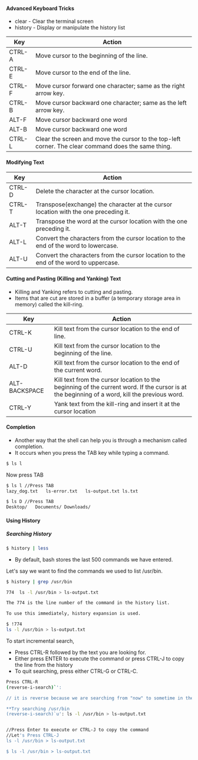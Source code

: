 #### Advanced Keyboard Tricks

- clear - Clear the terminal screen
- history - Display or manipulate the history list



| Key    | Action                                                       |
| ------ | ------------------------------------------------------------ |
| CTRL-A | Move cursor to the beginning of the line.                    |
| CTRL-E | Move cursor to the end of the line.                          |
| CTRL-F | Move cursor forward one character; same as the right arrow key. |
| CTRL-B | Move cursor backward one character; same as the left arrow key. |
| ALT-F  | Move cursor backward one word                                |
| ALT-B  | Move cursor backward one word                                |
| CTRL-L | Clear the screen and move the cursor to the top-left corner. The clear command does the same thing. |



#### Modifying Text

| Key    | Action                                                       |
| ------ | ------------------------------------------------------------ |
| CTRL-D | Delete the character at the cursor location.                 |
| CTRL-T | Transpose(exchange) the character at the cursor location with the one preceding it. |
| ALT-T  | Transpose the word at the cursor location with the one preceding it. |
| ALT-L  | Convert the characters from the cursor location to the end of the word to lowercase. |
| ALT-U  | Convert the characters from the cursor location to the end of the word to uppercase. |



#### Cutting and Pasting (Killing and Yanking) Text

- Killing and Yanking refers to cutting and pasting.
- Items that are cut are stored in a buffer (a temporary storage area in memory) called the kill-ring.



| Key           | Action                                                       |
| ------------- | ------------------------------------------------------------ |
| CTRL-K        | Kill text from the cursor location to the end of line.       |
| CTRL-U        | Kill text from the cursor location to the beginning of the line. |
| ALT-D         | Kill text from the cursor location to the end of the current word. |
| ALT-BACKSPACE | Kill text from the cursor location to the beginning of the current word. If the cursor is at the beginning of a word, kill the previous word. |
| CTRL-Y        | Yank text from the kill-ring and insert it at the cursor location |



#### Completion

- Another way that the shell can help you is through a mechanism called completion.
- It occurs when you press the TAB key while typing a command.

```bash
$ ls l
```

Now press TAB

```bash
$ ls l //Press TAB
lazy_dog.txt   ls-error.txt   ls-output.txt ls.txt  

$ ls D //Press TAB
Desktop/   Documents/ Downloads/ 
```



#### Using History

##### Searching History

```bash
$ history | less
```

- By default, bash stores the last 500 commands we have entered.

Let's say we want to find the commands we used to list /usr/bin.

```bash
$ history | grep /usr/bin
```



```bash
774  ls -l /usr/bin > ls-output.txt

The 774 is the line number of the command in the history list.

To use this immediately, history expansion is used.

$ !774
ls -l /usr/bin > ls-output.txt

```



To start incremental search,

- Press CTRL-R followed by the text you are looking for.
- Either press ENTER to execute the command or press CTRL-J to copy the line from the history
- To quit searching, press either CTRL-G or CTRL-C.

```bash
Press CTRL-R
(reverse-i-search)`': 

// it is reverse because we are searching from "now" to sometime in the past.

**Try searching /usr/bin
(reverse-i-search)`u': ls -l /usr/bin > ls-output.txt


//Press Enter to execute or CTRL-J to copy the command
//Let's Press CTRL-J
ls -l /usr/bin > ls-output.txt

$ ls -l /usr/bin > ls-output.txt

```

